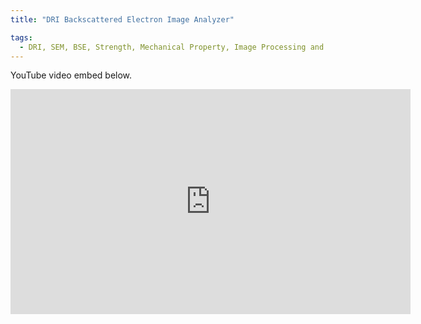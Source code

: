 ```yaml
---
title: "DRI Backscattered Electron Image Analyzer"

tags:
  - DRI, SEM, BSE, Strength, Mechanical Property, Image Processing and Analysis
---
```


YouTube video embed below.

<iframe width="640" height="360" src="https://www.youtube.com/watch?v=03C1qXk-r1I" frameborder="0" allowfullscreen></iframe>
